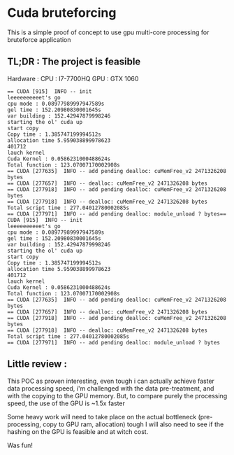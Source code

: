 # Cuda bruteforcing

This is a simple proof of concept to use gpu multi-core processing for bruteforce application

## TL;DR : The project is feasible

Hardware : 
CPU : I7-7700HQ
GPU : GTX 1060

```debug
== CUDA [915]  INFO -- init
leeeeeeeeeet's go
cpu mode : 0.08977989997947589s
gel time : 152.20980830001645s
var building : 152.42947879998246
starting the ol' cuda up
start copy
Copy time : 1.385747199994512s
allocation time 5.959038899978623
401712
lauch kernel
Cuda Kernel : 0.0586231000488624s
Total function : 123.07007170002908s
== CUDA [277635]  INFO -- add pending dealloc: cuMemFree_v2 2471326208 bytes
== CUDA [277657]  INFO -- dealloc: cuMemFree_v2 2471326208 bytes
== CUDA [277918]  INFO -- add pending dealloc: cuMemFree_v2 2471326208 bytes
== CUDA [277918]  INFO -- dealloc: cuMemFree_v2 2471326208 bytes
Total script time : 277.04012780002085s
== CUDA [277971]  INFO -- add pending dealloc: module_unload ? bytes== CUDA [915]  INFO -- init
leeeeeeeeeet's go
cpu mode : 0.08977989997947589s
gel time : 152.20980830001645s
var building : 152.42947879998246
starting the ol' cuda up
start copy
Copy time : 1.385747199994512s
allocation time 5.959038899978623
401712
lauch kernel
Cuda Kernel : 0.0586231000488624s
Total function : 123.07007170002908s
== CUDA [277635]  INFO -- add pending dealloc: cuMemFree_v2 2471326208 bytes
== CUDA [277657]  INFO -- dealloc: cuMemFree_v2 2471326208 bytes
== CUDA [277918]  INFO -- add pending dealloc: cuMemFree_v2 2471326208 bytes
== CUDA [277918]  INFO -- dealloc: cuMemFree_v2 2471326208 bytes
Total script time : 277.04012780002085s
== CUDA [277971]  INFO -- add pending dealloc: module_unload ? bytes
```

## Little review : 

This POC as proven interesting, even tough i can actually achieve faster data processing speed, i'm challenged with the data pre-treatment, and with the copying to the GPU memory.
But, to compare purely the processing speed, the use of the GPU is ~1.5x faster

Some heavy work will need to take place on the actual bottleneck (pre-processing, copy to GPU ram, allocation) tough
I will also need to see if the hashing on the GPU is feasible and at witch cost.

Was fun!